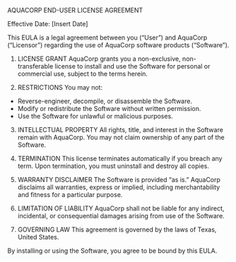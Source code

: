 AQUACORP END-USER LICENSE AGREEMENT

Effective Date: [Insert Date]

This EULA is a legal agreement between you (“User”) and AquaCorp (“Licensor”) regarding the use of AquaCorp software products (“Software”).

1. LICENSE GRANT
AquaCorp grants you a non-exclusive, non-transferable license to install and use the Software for personal or commercial use, subject to the terms herein.

2. RESTRICTIONS
You may not:
- Reverse-engineer, decompile, or disassemble the Software.
- Modify or redistribute the Software without written permission.
- Use the Software for unlawful or malicious purposes.

3. INTELLECTUAL PROPERTY
All rights, title, and interest in the Software remain with AquaCorp. You may not claim ownership of any part of the Software.

4. TERMINATION
This license terminates automatically if you breach any term. Upon termination, you must uninstall and destroy all copies.

5. WARRANTY DISCLAIMER
The Software is provided “as is.” AquaCorp disclaims all warranties, express or implied, including merchantability and fitness for a particular purpose.

6. LIMITATION OF LIABILITY
AquaCorp shall not be liable for any indirect, incidental, or consequential damages arising from use of the Software.

7. GOVERNING LAW
This agreement is governed by the laws of Texas, United States.

By installing or using the Software, you agree to be bound by this EULA.